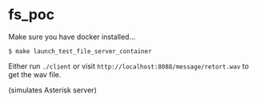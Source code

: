 # fs_poc

Make sure you have docker installed...

```
$ make launch_test_file_server_container
```

Either run `./client` or visit `http://localhost:8088/message/retort.wav` to get the wav file.

(simulates Asterisk server)